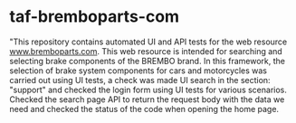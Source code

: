 # taf-bremboparts-com
"This repository contains automated UI and API tests for the web resource www.bremboparts.com. This web resource is intended for searching and selecting brake components of the BREMBO brand. In this framework, the selection of brake system components for cars and motorcycles was carried out using UI tests, a check was made UI search in the section: "support" and checked the login form using UI tests for various scenarios. Checked the search page API to return the request body with the data we need and checked the status of the code when opening the home page.

